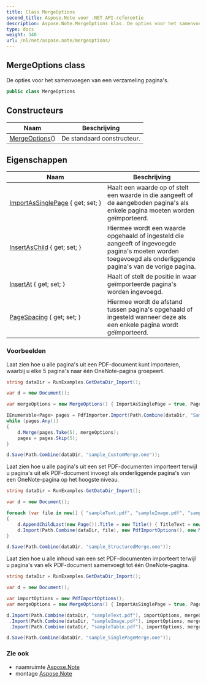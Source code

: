 ```yaml
---
title: Class MergeOptions
second_title: Aspose.Note voor .NET API-referentie
description: Aspose.Note.MergeOptions klas. De opties voor het samenvoegen van een verzameling paginas.
type: docs
weight: 340
url: /nl/net/aspose.note/mergeoptions/
---
```

## MergeOptions class

De opties voor het samenvoegen van een verzameling pagina's.

```csharp
public class MergeOptions
```

## Constructeurs

| Naam | Beschrijving |
| --- | --- |
| [MergeOptions](mergeoptions/)() | De standaard constructeur. |

## Eigenschappen

| Naam | Beschrijving |
| --- | --- |
| [ImportAsSinglePage](../../aspose.note/mergeoptions/importassinglepage/) { get; set; } | Haalt een waarde op of stelt een waarde in die aangeeft of de aangeboden pagina's als enkele pagina moeten worden geïmporteerd. |
| [InsertAsChild](../../aspose.note/mergeoptions/insertaschild/) { get; set; } | Hiermee wordt een waarde opgehaald of ingesteld die aangeeft of ingevoegde pagina's moeten worden toegevoegd als onderliggende pagina's van de vorige pagina. |
| [InsertAt](../../aspose.note/mergeoptions/insertat/) { get; set; } | Haalt of stelt de positie in waar geïmporteerde pagina's worden ingevoegd. |
| [PageSpacing](../../aspose.note/mergeoptions/pagespacing/) { get; set; } | Hiermee wordt de afstand tussen pagina's opgehaald of ingesteld wanneer deze als een enkele pagina wordt geïmporteerd. |

### Voorbeelden

Laat zien hoe u alle pagina's uit een PDF-document kunt importeren, waarbij u elke 5 pagina's naar één OneNote-pagina groepeert.

```csharp
string dataDir = RunExamples.GetDataDir_Import();

var d = new Document();

var mergeOptions = new MergeOptions() { ImportAsSinglePage = true, PageSpacing = 100 };

IEnumerable<Page> pages = PdfImporter.Import(Path.Combine(dataDir, "SampleGrouping.pdf"));
while (pages.Any())
{
    d.Merge(pages.Take(5), mergeOptions);
    pages = pages.Skip(5);
}

d.Save(Path.Combine(dataDir, "sample_CustomMerge.one"));
```

Laat zien hoe u alle pagina's uit een set PDF-documenten importeert terwijl u pagina's uit elk PDF-document invoegt als onderliggende pagina's van een OneNote-pagina op het hoogste niveau.

```csharp
string dataDir = RunExamples.GetDataDir_Import();

var d = new Document();

foreach (var file in new[] { "sampleText.pdf", "sampleImage.pdf", "sampleTable.pdf" })
{
    d.AppendChildLast(new Page()).Title = new Title() { TitleText = new RichText() { ParagraphStyle = ParagraphStyle.Default }.Append(file) };
    d.Import(Path.Combine(dataDir, file), new PdfImportOptions(), new MergeOptions() { InsertAt = int.MaxValue, InsertAsChild = true });
}

d.Save(Path.Combine(dataDir, "sample_StructuredMerge.one"));
```

Laat zien hoe u alle inhoud van een set PDF-documenten importeert terwijl u pagina's van elk PDF-document samenvoegt tot één OneNote-pagina.

```csharp
string dataDir = RunExamples.GetDataDir_Import();

var d = new Document();

var importOptions = new PdfImportOptions();
var mergeOptions = new MergeOptions() { ImportAsSinglePage = true, PageSpacing = 100 };

d.Import(Path.Combine(dataDir, "sampleText.pdf"), importOptions, mergeOptions)
 .Import(Path.Combine(dataDir, "sampleImage.pdf"), importOptions, mergeOptions)
 .Import(Path.Combine(dataDir, "sampleTable.pdf"), importOptions, mergeOptions);

d.Save(Path.Combine(dataDir, "sample_SinglePageMerge.one"));
```

### Zie ook

* naamruimte [Aspose.Note](../../aspose.note/)
* montage [Aspose.Note](../../)


